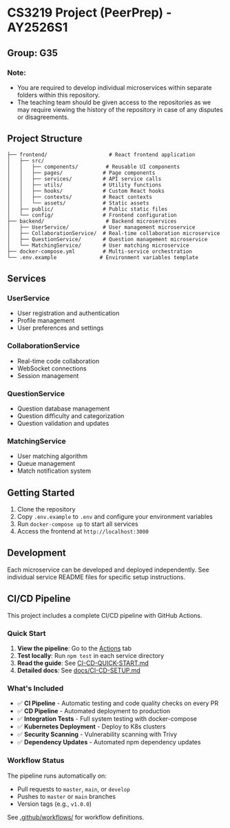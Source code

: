 # CS3219 Project (PeerPrep) - AY2526S1
## Group: G35

### Note: 
- You are required to develop individual microservices within separate folders within this repository.
- The teaching team should be given access to the repositories as we may require viewing the history of the repository in case of any disputes or disagreements. 

## Project Structure

```
├── frontend/                    # React frontend application
│   ├── src/
│   │   ├── components/         # Reusable UI components
│   │   ├── pages/             # Page components
│   │   ├── services/          # API service calls
│   │   ├── utils/             # Utility functions
│   │   ├── hooks/             # Custom React hooks
│   │   ├── contexts/          # React contexts
│   │   └── assets/            # Static assets
│   ├── public/                # Public static files
│   └── config/                # Frontend configuration
├── backend/                    # Backend microservices
│   ├── UserService/           # User management microservice
│   ├── CollaborationService/  # Real-time collaboration microservice
│   ├── QuestionService/       # Question management microservice
│   └── MatchingService/       # User matching microservice
├── docker-compose.yml         # Multi-service orchestration
└── .env.example              # Environment variables template
```

## Services

### UserService
- User registration and authentication
- Profile management
- User preferences and settings

### CollaborationService
- Real-time code collaboration
- WebSocket connections
- Session management

### QuestionService
- Question database management
- Question difficulty and categorization
- Question validation and updates

### MatchingService
- User matching algorithm
- Queue management
- Match notification system

## Getting Started

1. Clone the repository
2. Copy `.env.example` to `.env` and configure your environment variables
3. Run `docker-compose up` to start all services
4. Access the frontend at `http://localhost:3000`

## Development

Each microservice can be developed and deployed independently. See individual service README files for specific setup instructions.

## CI/CD Pipeline

This project includes a complete CI/CD pipeline with GitHub Actions.

### Quick Start

1. **View the pipeline**: Go to the [Actions](https://github.com/your-org/your-repo/actions) tab
2. **Test locally**: Run `npm test` in each service directory
3. **Read the guide**: See [CI-CD-QUICK-START.md](CI-CD-QUICK-START.md)
4. **Detailed docs**: See [docs/CI-CD-SETUP.md](docs/CI-CD-SETUP.md)

### What's Included

- ✅ **CI Pipeline** - Automatic testing and code quality checks on every PR
- ✅ **CD Pipeline** - Automated deployment to production
- ✅ **Integration Tests** - Full system testing with docker-compose
- ✅ **Kubernetes Deployment** - Deploy to K8s clusters
- ✅ **Security Scanning** - Vulnerability scanning with Trivy
- ✅ **Dependency Updates** - Automated npm dependency updates

### Workflow Status

The pipeline runs automatically on:
- Pull requests to `master`, `main`, or `develop`
- Pushes to `master` or `main` branches
- Version tags (e.g., `v1.0.0`)

See [.github/workflows/](.github/workflows/) for workflow definitions.